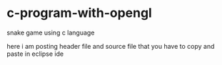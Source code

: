 # c-program-with-opengl
snake game using c language

here i am posting header file and source file that you have to copy and paste in eclipse ide 
